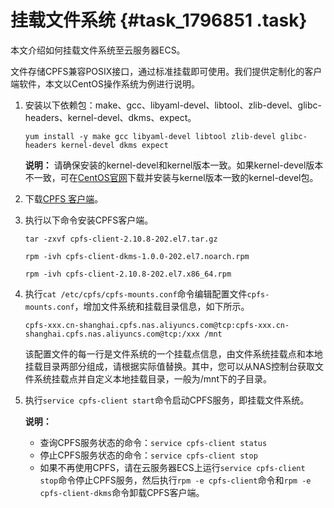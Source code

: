 # 挂载文件系统 {#task_1796851 .task}

本文介绍如何挂载文件系统至云服务器ECS。

文件存储CPFS兼容POSIX接口，通过标准挂载即可使用。我们提供定制化的客户端软件，本文以CentOS操作系统为例进行说明。

1.  安装以下依赖包：make、gcc、libyaml-devel、libtool、zlib-devel、glibc-headers、kernel-devel、dkms、expect。 

    ``` {#codeblock_qc2_9i3_t1z}
    yum install -y make gcc libyaml-devel libtool zlib-devel glibc-headers kernel-devel dkms expect
    ```

    **说明：** 请确保安装的kernel-devel和kernel版本一致。如果kernel-devel版本不一致，可在[CentOS官网](http://vault.centos.org/)下载并安装与kernel版本一致的kernel-devel包。

2.  下载[CPFS 客户端](https://cpfs-client.oss-cn-beijing.aliyuncs.com/centos/cpfs-client-2.10.8-202.el7.tar.gz)。
3.  执行以下命令安装CPFS客户端。 

    ``` {#codeblock_cox_tlo_2ed}
    tar -zxvf cpfs-client-2.10.8-202.el7.tar.gz
    ```

    ``` {#codeblock_n05_5h1_91v}
    rpm -ivh cpfs-client-dkms-1.0.0-202.el7.noarch.rpm
    ```

    ``` {#codeblock_znz_ikh_y8r}
    rpm -ivh cpfs-client-2.10.8-202.el7.x86_64.rpm
    ```

4.  执行`cat /etc/cpfs/cpfs-mounts.conf`命令编辑配置文件`cpfs-mounts.conf`，增加文件系统和挂载目录信息，如下所示。 

    ``` {#codeblock_gjx_8ge_hzr}
    cpfs-xxx.cn-shanghai.cpfs.nas.aliyuncs.com@tcp:cpfs-xxx.cn-shanghai.cpfs.nas.aliyuncs.com@tcp:/xxx /mnt
    ```

    该配置文件的每一行是文件系统的一个挂载点信息，由文件系统挂载点和本地挂载目录两部分组成，请根据实际值替换。其中，您可以从NAS控制台获取文件系统挂载点并自定义本地挂载目录，一般为/mnt下的子目录。

5.  执行`service cpfs-client start`命令启动CPFS服务，即挂载文件系统。 

    **说明：** 

    -   查询CPFS服务状态的命令：`service cpfs-client status`
    -   停止CPFS服务状态的命令：`service cpfs-client stop`
    -   如果不再使用CPFS，请在云服务器ECS上运行`service cpfs-client stop`命令停止CPFS服务，然后执行`rpm -e cpfs-client`命令和`rpm -e cpfs-client-dkms`命令卸载CPFS客户端。

